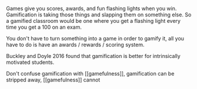 Games give you scores, awards, and fun flashing lights when you win. Gamification is taking those things and slapping them on something else. So a gamified classroom would be one where you get a flashing light every time you get a 100 on an exam.

You don't have to turn something into a game in order to gamify it, all you have to do is have an awards / rewards / scoring system.

Buckley and Doyle 2016 found that gamification is better for intrinsically motivated students.

Don't confuse gamification with [[gamefulness]], gamification can be stripped away, [[gamefulness]] cannot